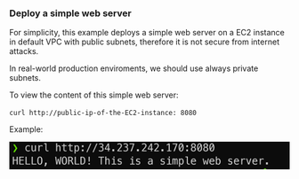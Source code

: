 ### Deploy a simple web server

For simplicity, this example deploys a simple web server on a EC2 instance in default VPC with 
public subnets, therefore it is not secure from internet attacks. 

In real-world production enviroments, we should use always private subnets. 

To view the content of this simple web server: 

   `curl http://public-ip-of-the-EC2-instance: 8080`


Example:

   ![Example](./webserver.png)
